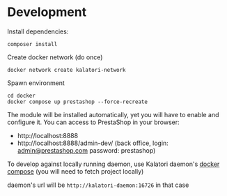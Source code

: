 # Development

Install dependencies:

```
composer install
```

Create docker network (do once)

```
docker network create kalatori-network
```

Spawn environment

```
cd docker
docker compose up prestashop --force-recreate
```

The module will be installed automatically, yet you will have to enable and configure it. You can access to PrestaShop in your browser:

- http://localhost:8888
- http://localhost:8888/admin-dev/ (back office, login: admin@prestashop.com password: prestashop)

To develop against locally running daemon, use Kalatori daemon's [docker compose](https://github.com/Alzymologist/Kalatori-backend/blob/main/tests/docker-compose.yml) (you will need to fetch project locally)

daemon's url will be `http://kalatori-daemon:16726` in that case

